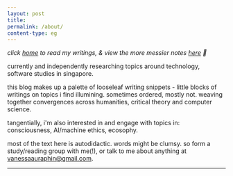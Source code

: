 ```yaml
---
layout: post
title: 
permalink: /about/
content-type: eg
---
```


*click [home](/) to read my writings, & view the more messier notes [here](http://litepalette.github.io/notes) 🦋*

currently and independently researching topics around technology, software studies in singapore. 

this blog makes up a palette of looseleaf writing snippets - little blocks of writings on topics i find illumining. sometimes ordered, mostly not. weaving together convergences across humanities, critical theory and computer science.

tangentially, i'm also interested in and engage with topics in: consciousness, AI/machine ethics, ecosophy.

most of the text here is autodidactic. words might be clumsy. so form a study/reading group with me(!), or talk to me about anything at vanessaauraphin@gmail.com. 

---
